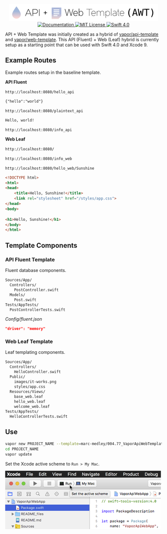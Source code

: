 <p align="center">
    <img src="README_files/AWT.png" width="480" alt="API + Web Template">
    <br>
    <a href="https://docs.vapor.codes/2.0/getting-started/toolbox/#templates">
        <img src="http://img.shields.io/badge/read_the-docs-92A8D1.svg" alt="Documentation">
    </a>
    <a href="LICENSE">
        <img src="http://img.shields.io/badge/license-MIT-brightgreen.svg" alt="MIT License">
    </a>
    <a href="https://swift.org">
        <img src="http://img.shields.io/badge/swift-4.0-brightgreen.svg" alt="Swift 4.0">
    </a>
</p>

API + Web Template was initially created as a hybrid of [vapor/api-template](https://github.com/vapor/api-template) and [vapor/web-template](https://github.com/vapor/web-template).  This API (Fluent) + Web (Leaf) hybrid is currently setup as a starting point that can be used with Swift 4.0 and Xcode 9.

Example Routes
--------------

Example routes setup in the baseline template.

**API Fluent**

`http://localhost:8080/hello_api`  

```
{"hello":"world"}
```

`http://localhost:8080/plaintext_api`

```
Hello, world!
```  

`http://localhost:8080/info_api`  

**Web Leaf**

`http://localhost:8080/`  

`http://localhost:8080/info_web`  

`http://localhost:8080/hello_web/Sunshine`

``` html
<!DOCTYPE html>
<html>
<head>
	<title>Hello, Sunshine!</title>
	<link rel="stylesheet" href="/styles/app.css">
</head>
<body>

<h1>Hello, Sunshine!</h1>
</body>
</html>
```

Template Components
-------------------

### API Fluent Template

Fluent database components.

```
Sources/App/
  Controllers/
    PostController.swift
  Models/
    Post.swift
Tests/AppTests/
  PostControllerTests.swift
```

_Config/fluent.json_

``` json
"driver": "memory"
```


### Web Leaf Template

Leaf templating components.

```
Sources/App/
  Controllers/
    HelloController.swift
  Public/
    images/it-works.png
    styles/app.css
  Resources/Views/
    base_web.leaf
    hello_web.leaf
    welcome_web.leaf
Tests/AppTests/
  HelloControllerTests.swift
```

Use
---

``` sh
vapor new PROJECT_NAME --template=marc-medley/004.77_VaporApiWebTemplate
cd PROJECT_NAME
vapor update
```

Set the Xcode active scheme to `Run > My Mac`.

![](README_files/XcodeSchemeSetting.png)


